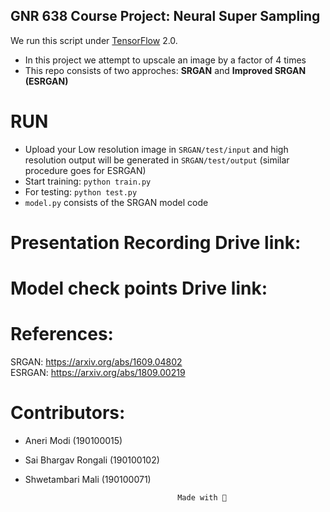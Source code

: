 ## GNR 638 Course Project: Neural Super Sampling

We run this script under [TensorFlow](https://www.tensorflow.org) 2.0.

- In this project we attempt to upscale an image by a factor of 4 times
- This repo consists of two approches: **SRGAN** and **Improved SRGAN (ESRGAN)**

# RUN
- Upload your Low resolution image in `SRGAN/test/input` and high resolution output will be generated in `SRGAN/test/output` (similar procedure goes for ESRGAN)
- Start training: `python train.py`
- For testing: `python test.py`
- `model.py` consists of the SRGAN model code

# Presentation Recording Drive link: 

# Model check points Drive link: 

# References:
SRGAN:	https://arxiv.org/abs/1609.04802 \
ESRGAN:	https://arxiv.org/abs/1809.00219

# Contributors:
- Aneri	Modi (190100015)
- Sai Bhargav Rongali (190100102)
- Shwetambari Mali (190100071)

								        Made with 💙
